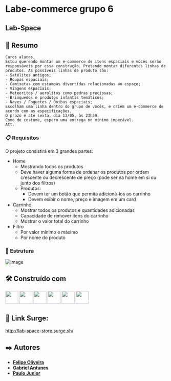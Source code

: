 # Labe-commerce grupo 6 
## Lab-Space



## 🚀 Resumo

``` 
Caros alunos,
Estou querendo montar um e-commerce de itens espaciais e vocês serão responsáveis por essa construção. Pretendo montar diferentes linhas de produtos. As possíveis linhas de produto são:
- Satélites antigos;
- Roupas espaciais;
- Camisetas com estampas divertidas relacionadas ao espaço;
- Viagens espaciais;
- Meteoritos / aerolitos como pedras preciosas;
- Brinquedos e produtos infantis temáticos;
- Naves / Foguetes / Ônibus espaciais;
Escolham uma linha dentro do grupo de vocês, e criem um e-commerce de acordo com as especificações.
O prazo é até sexta, dia 13/05, às 23h59.
Como de costume, espero uma entrega no mínimo impecável.
Att.
```
 
### 📋  Requisitos

O projeto consistirá em 3 grandes partes:

- Home
    - Mostrando todos os produtos
    - Deve haver alguma forma de ordenar os produtos por ordem crescente ou decrescente de preço (pode ser na home em si ou junto dos filtros)
    - Produtos:
        - Devem ter um botão que permita adicioná-los ao carrinho
        - Devem exibir o nome, preço e imagem em um card
- Carrinho
    - Mostrar todos os produtos e quantidades adicionadas
    - Capacidade de remover itens do carrinho
    - Mostrar o valor total do carrinho
- Filtro
    - Por valor mínimo e máximo
    - Por nome do produto

### 🔧 Estrutura 

![image](https://user-images.githubusercontent.com/98292838/168397887-ad5d1adb-92c9-48ab-800d-e5c63893a66a.png)


## 🛠️ Construído com

<p>
<img witdh="40px" height="40px" src="https://raw.githubusercontent.com/styled-components/brand/master/styled-components.png">
<img witdh="40px" height="40px" src="https://upload.wikimedia.org/wikipedia/commons/thumb/a/a7/React-icon.svg/1200px-React-icon.svg.png"> 
<img witdh="40px" height="40px" src="https://user-images.githubusercontent.com/98292838/163856370-844eb1b7-11f6-48cd-abec-21c1da4b38b4.png">
<img witdh="40px" height="40px" src="https://user-images.githubusercontent.com/98292838/163856432-c20873d2-9b31-412e-92e9-a1f6c609b40c.png">
<img witdh="40px" height="40px" src="https://user-images.githubusercontent.com/98292838/163856484-18282144-9061-42ee-9691-66c6454b362f.png">
<img witdh="40px" height="40px" src="https://user-images.githubusercontent.com/98292838/163856535-00dbc8fe-e415-4fa3-8d81-50975fb8839c.png">
</p>

## 🔗 Link Surge:
http://lab-space-store.surge.sh/

## ✒️ Autores


* [**Felipe Oliveira**](https://github.com/ElreversoMain)
* [**Gabriel Antunes**](https://github.com/antilt-dev)
* [**Paulo Junior**](https://github.com/PauloJunior10)
